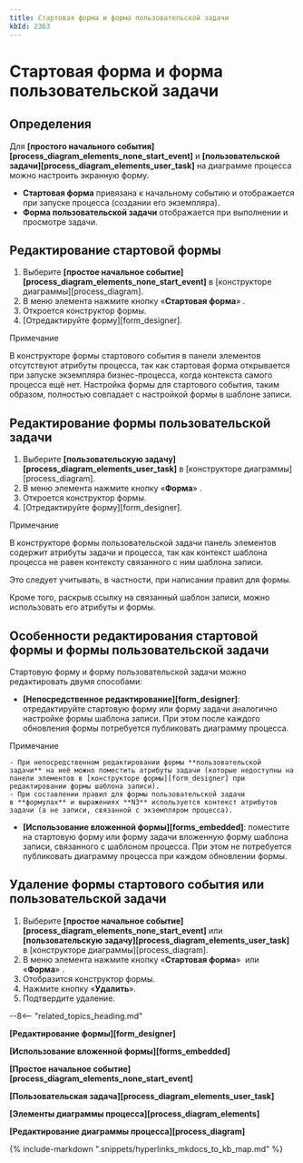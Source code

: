 ```yaml
---
title: Стартовая форма и форма пользовательской задачи
kbId: 2363
---
```


# Стартовая форма и форма пользовательской задачи

## Определения

Для **[простого начального события][process_diagram_elements_none_start_event]** и **[пользовательской задачи][process_diagram_elements_user_task]** на диаграмме процесса можно настроить экранную форму.

- **Стартовая форма** привязана к начальному событию и отображается при запуске процесса (создании его экземпляра).
- **Форма пользовательской задачи** отображается при выполнении и просмотре задачи.

## Редактирование стартовой формы

1. Выберите **[простое начальное событие][process_diagram_elements_none_start_event]** в [конструкторе диаграммы][process_diagram].
2. В меню элемента нажмите кнопку «**Стартовая форма**» *‌*.
3. Откроется конструктор формы.
4. [Отредактируйте форму][form_designer].

Примечание

В конструкторе формы стартового события в панели элементов отсутствуют атрибуты процесса, так как стартовая форма открывается при запуске экземпляра бизнес-процесса, когда контекста самого процесса ещё нет. Настройка формы для стартового события, таким образом, полностью совпадает с настройкой формы в шаблоне записи.

## Редактирование формы пользовательской задачи

1. Выберите **[пользовательскую задачу][process_diagram_elements_user_task]** в [конструкторе диаграммы][process_diagram].
2. В меню элемента нажмите кнопку «**Форма**» *‌*.
3. Откроется конструктор формы.
4. [Отредактируйте форму][form_designer].

Примечание

В конструкторе формы пользовательской задачи панель элементов содержит атрибуты задачи и процесса, так как контекст шаблона процесса не равен контексту связанного с ним шаблона записи.

Это следует учитывать, в частности, при написании правил для формы.

Кроме того, раскрыв ссылку на связанный шаблон записи, можно использовать его атрибуты и формы.

## Особенности редактирования стартовой формы и формы пользовательской задачи

Стартовую форму и форму пользовательской задачи можно редактировать двумя способами:

- **[Непосредственное редактирование][form_designer]**: отредактируйте стартовую форму или форму задачи аналогично настройке формы шаблона записи. При этом после каждого обновления формы потребуется публиковать диаграмму процесса.

Примечание

    - При непосредственном редактировании формы **пользовательской задачи** на неё можно поместить атрибуты задачи (которые недоступны на панели элементов в [конструкторе формы][form_designer] при редактировании формы шаблона записи).
    - При составлении правил для формы пользовательской задачи в **формулах** и выражениях **N3** используется контекст атрибутов задачи (а не записи, связанной с экземпляром процесса).
- **[Использование вложенной формы][forms_embedded]**: поместите на стартовую форму или форму задачи вложенную форму шаблона записи, связанного с шаблоном процесса. При этом не потребуется публиковать диаграмму процесса при каждом обновлении формы.

## Удаление формы стартового события или пользовательской задачи

1. Выберите **[простое начальное событие][process_diagram_elements_none_start_event]** или **[пользовательскую задачу][process_diagram_elements_user_task]** в [конструкторе диаграммы][process_diagram].
2. В меню элемента нажмите кнопку «**Стартовая форма**» *‌* или «**Форма**» *‌*.
3. Отобразится конструктор формы.
4. Нажмите кнопку «**Удалить**».
5. Подтвердите удаление.

--8<-- "related_topics_heading.md"

**[Редактирование формы][form_designer]**

**[Использование вложенной формы][forms_embedded]**

**[Простое начальное событие][process_diagram_elements_none_start_event]**

**[Пользовательская задача][process_diagram_elements_user_task]**

**[Элементы диаграммы процесса][process_diagram_elements]**

**[Редактирование диаграммы процесса][process_diagram]**

{% include-markdown ".snippets/hyperlinks_mkdocs_to_kb_map.md" %}
